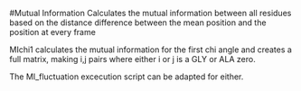 #Mutual Information
Calculates the mutual information between all residues based on the distance difference between the mean position and the position at every frame

MIchi1 calculates the mutual information for the first chi angle and creates a full matrix, making i,j pairs where either i or j is a GLY or ALA zero. 

The MI_fluctuation excecution script can be adapted for either.
